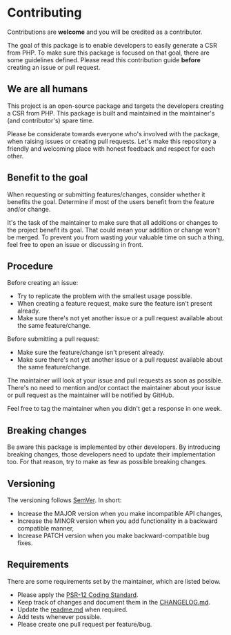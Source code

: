 # Contributing

Contributions are **welcome** and you will be credited as a contributor.

The goal of this package is to enable developers to easily generate a CSR from PHP. To make sure this package is 
focused on that goal, there are some guidelines defined. Please read this contribution guide **before** creating an 
issue or pull request.

## We are all humans

This project is an open-source package and targets the developers creating a CSR from PHP. This package is built and 
maintained in the maintainer's (and contributor's) spare time.

Please be considerate towards everyone who's involved with the package, when raising issues or creating pull requests.
Let's make this repository a friendly and welcoming place with honest feedback and respect for each other.

## Benefit to the goal

When requesting or submitting features/changes, consider whether it benefits the goal. Determine if most of the users
benefit from the feature and/or change.

It's the task of the maintainer to make sure that all additions or changes to the project benefit its goal. That could
mean your addition or change won't be merged. To prevent you from wasting your valuable time on such a thing, feel free 
to open an issue or discussing in front.

## Procedure

Before creating an issue:
- Try to replicate the problem with the smallest usage possible.
- When creating a feature request, make sure the feature isn't present already.
- Make sure there's not yet another issue or a pull request available about the same feature/change.

Before submitting a pull request:

- Make sure the feature/change isn't present already.
- Make sure there's not yet another issue or a pull request available about the same feature/change.

The maintainer will look at your issue and pull requests as soon as possible. There's no need to mention and/or contact
the maintainer about your issue or pull request as the maintainer will be notified by GitHub.

Feel free to tag the maintainer when you didn't get a response in one week.

## Breaking changes

Be aware this package is implemented by other developers. By introducing breaking changes, those developers need to
update their implementation too. For that reason, try to make as few as possible breaking changes.

## Versioning

The versioning follows [SemVer](http://semver.org/). In short:

- Increase the MAJOR version when you make incompatible API changes,
- Increase the MINOR version when you add functionality in a backward compatible manner,
- Increase PATCH version when you make backward-compatible bug fixes.

## Requirements

There are some requirements set by the maintainer, which are listed below.

- Please apply the [PSR-12 Coding Standard](https://github.com/php-fig/fig-standards/blob/master/accepted/PSR-12-coding-style-guide.md).
- Keep track of changes and document them in the [CHANGELOG.md](CHANGELOG.md).
- Update the [readme.md](README.md) when required.
- Add tests whenever possible.
- Please create one pull request per feature/bug.
